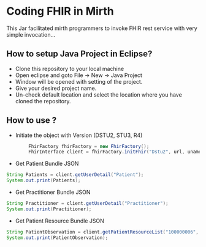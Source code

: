 # Coding FHIR in Mirth

This Jar facilitated mirth programmers to invoke FHIR rest service with very simple invocation...

## How to setup Java Project in Eclipse?
* Clone this repository to your local machine
* Open eclipse and goto File -> New -> Java Project
* Window will be opened with setting of the project.
* Give your desired project name.
* Un-check default location and select the location where you have cloned the repository.

## How to use ?

* Initiate the object with Version (DSTU2, STU3, R4)
```java
		FhirFactory fhirFactory = new FhirFactory();
		FhirInterface client = fhirFactory.initFhir("Dstu2", url, uname, pwd);
```
* Get Patient Bundle JSON
```java
String Patients = client.getUserDetail("Patient");
System.out.print(Patients);
```
* Get Practitioner Bundle JSON
```java
String Practitioner = client.getUserDetail("Practitioner");
System.out.print(Practitioner);
```
* Get Patient Resource Bundle JSON
```java
String PatientObservation = client.getPatientResourceList("100000006", "Observation");
System.out.print(PatientObservation);
```